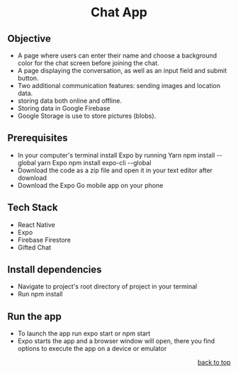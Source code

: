 <h1 align="center"> Chat App </h1>

## Objective
- A page where users can enter their name and choose a background color for the chat screen before joining the chat.
- A page displaying the conversation, as well as an input field and submit button.
- Two additional communication features: sending images and location data.
- storing data both online and offline.
- Storing data in Google Firebase
- Google Storage is use to store pictures (blobs).

## Prerequisites
- In your computer's terminal install Expo by running
 Yarn npm install --global yarn
 Expo npm install expo-cli --global
 - Download the code as a zip file and open it in your text editor after download
 - Download the Expo Go mobile app on your phone
 
 ## Tech Stack
 - React Native
 - Expo
 - Firebase Firestore
 - Gifted Chat
 
 ## Install dependencies
 - Navigate to project's root directory of project in your terminal
 - Run npm install
 
## Run the app
- To launch the app run expo start or npm start
- Expo starts the app and a browser window will open, there you find options to execute the app on a device or emulator

<p align="right"><a href="#top">back to top</a></p>
